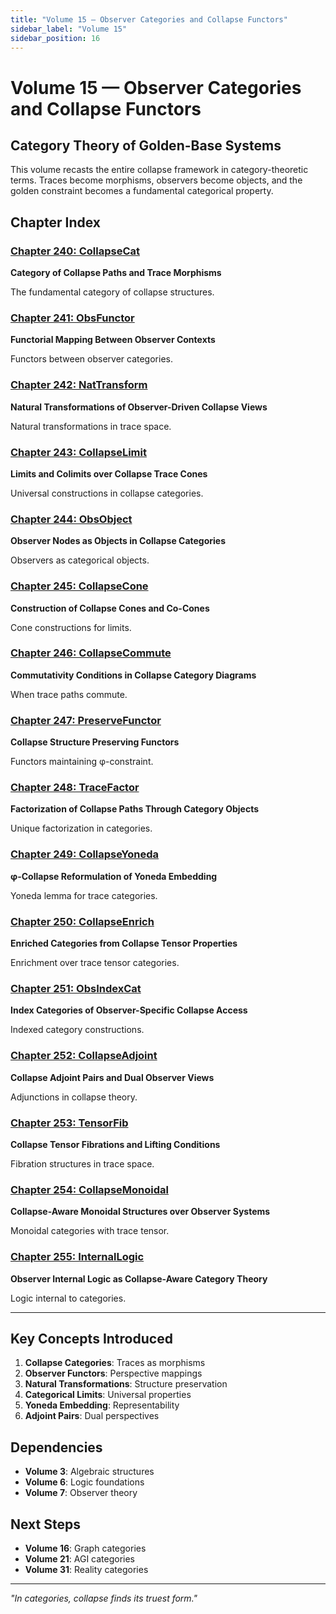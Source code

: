 ```yaml
---
title: "Volume 15 — Observer Categories and Collapse Functors"
sidebar_label: "Volume 15"
sidebar_position: 16
---
```


# Volume 15 — Observer Categories and Collapse Functors

## Category Theory of Golden-Base Systems

This volume recasts the entire collapse framework in category-theoretic terms. Traces become morphisms, observers become objects, and the golden constraint becomes a fundamental categorical property.

## Chapter Index

### [Chapter 240: CollapseCat](./chapter-240-collapse-cat.md)
**Category of Collapse Paths and Trace Morphisms**

The fundamental category of collapse structures.

### [Chapter 241: ObsFunctor](./chapter-241-obs-functor.md)
**Functorial Mapping Between Observer Contexts**

Functors between observer categories.

### [Chapter 242: NatTransform](./chapter-242-nat-transform.md)
**Natural Transformations of Observer-Driven Collapse Views**

Natural transformations in trace space.

### [Chapter 243: CollapseLimit](./chapter-243-collapse-limit.md)
**Limits and Colimits over Collapse Trace Cones**

Universal constructions in collapse categories.

### [Chapter 244: ObsObject](./chapter-244-obs-object.md)
**Observer Nodes as Objects in Collapse Categories**

Observers as categorical objects.

### [Chapter 245: CollapseCone](./chapter-245-collapse-cone.md)
**Construction of Collapse Cones and Co-Cones**

Cone constructions for limits.

### [Chapter 246: CollapseCommute](./chapter-246-collapse-commute.md)
**Commutativity Conditions in Collapse Category Diagrams**

When trace paths commute.

### [Chapter 247: PreserveFunctor](./chapter-247-preserve-functor.md)
**Collapse Structure Preserving Functors**

Functors maintaining φ-constraint.

### [Chapter 248: TraceFactor](./chapter-248-trace-factor.md)
**Factorization of Collapse Paths Through Category Objects**

Unique factorization in categories.

### [Chapter 249: CollapseYoneda](./chapter-249-collapse-yoneda.md)
**φ-Collapse Reformulation of Yoneda Embedding**

Yoneda lemma for trace categories.

### [Chapter 250: CollapseEnrich](./chapter-250-collapse-enrich.md)
**Enriched Categories from Collapse Tensor Properties**

Enrichment over trace tensor categories.

### [Chapter 251: ObsIndexCat](./chapter-251-obs-index-cat.md)
**Index Categories of Observer-Specific Collapse Access**

Indexed category constructions.

### [Chapter 252: CollapseAdjoint](./chapter-252-collapse-adjoint.md)
**Collapse Adjoint Pairs and Dual Observer Views**

Adjunctions in collapse theory.

### [Chapter 253: TensorFib](./chapter-253-tensor-fib.md)
**Collapse Tensor Fibrations and Lifting Conditions**

Fibration structures in trace space.

### [Chapter 254: CollapseMonoidal](./chapter-254-collapse-monoidal.md)
**Collapse-Aware Monoidal Structures over Observer Systems**

Monoidal categories with trace tensor.

### [Chapter 255: InternalLogic](./chapter-255-internal-logic.md)
**Observer Internal Logic as Collapse-Aware Category Theory**

Logic internal to categories.

---

## Key Concepts Introduced

1. **Collapse Categories**: Traces as morphisms
2. **Observer Functors**: Perspective mappings
3. **Natural Transformations**: Structure preservation
4. **Categorical Limits**: Universal properties
5. **Yoneda Embedding**: Representability
6. **Adjoint Pairs**: Dual perspectives

## Dependencies

- **Volume 3**: Algebraic structures
- **Volume 6**: Logic foundations
- **Volume 7**: Observer theory

## Next Steps

- **Volume 16**: Graph categories
- **Volume 21**: AGI categories
- **Volume 31**: Reality categories

---

*"In categories, collapse finds its truest form."*